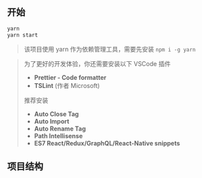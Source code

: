 ## 开始

```sh
yarn
yarn start
```

> 该项目使用 yarn 作为依赖管理工具，需要先安装 `npm i -g yarn`

> 为了更好的开发体验，你还需要安装以下 VSCode 插件
>
> - **Prettier - Code formatter**
> - **TSLint** (作者 Microsoft)
>
> 推荐安装
>
> - **Auto Close Tag**
> - **Auto Import**
> - **Auto Rename Tag**
> - **Path Intellisense**
> - **ES7 React/Redux/GraphQL/React-Native snippets**

## 项目结构

```

```
